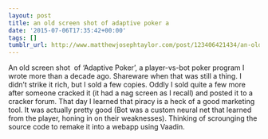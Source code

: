 ```yaml
---
layout: post
title: an old screen shot of adaptive poker a
date: '2015-07-06T17:35:42+00:00'
tags: []
tumblr_url: http://www.matthewjosephtaylor.com/post/123406421434/an-old-screen-shot-of-adaptive-poker-a
---
```

An old screen shot  of ‘Adaptive Poker’, a player-vs-bot poker program I wrote more than a decade ago. Shareware when that was still a thing. I didn’t strike it rich, but I sold a few copies. Oddly I sold quite a few more after someone cracked it (it had a nag screen as I recall) and posted it to a cracker forum. That day I learned that piracy is a heck of a good marketing tool. It was actually pretty good (Bot was a custom neural net that learned from the player, honing in on their weaknesses). Thinking of scrounging the source code to remake it into a webapp using Vaadin. 
